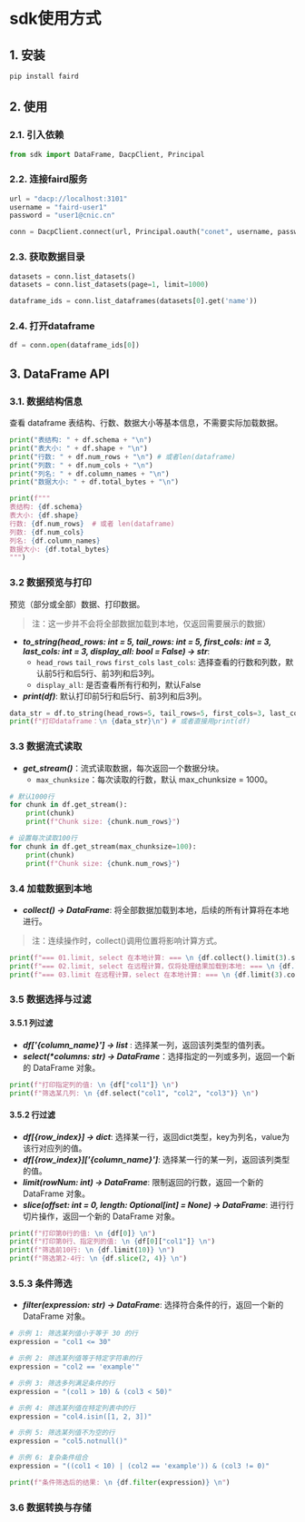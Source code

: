 # sdk使用方式

## 1. 安装

```bash
pip install faird
```

## 2. 使用
### 2.1. 引入依赖
```python
from sdk import DataFrame, DacpClient, Principal
```
### 2.2. 连接faird服务
```python
url = "dacp://localhost:3101"
username = "faird-user1"
password = "user1@cnic.cn"

conn = DacpClient.connect(url, Principal.oauth("conet", username, password))
```

### 2.3. 获取数据目录
```python
datasets = conn.list_datasets()
datasets = conn.list_datasets(page=1, limit=1000)

dataframe_ids = conn.list_dataframes(datasets[0].get('name'))
```

### 2.4. 打开dataframe
```python
df = conn.open(dataframe_ids[0])
```

## 3. DataFrame API
### 3.1. 数据结构信息
查看 dataframe 表结构、行数、数据大小等基本信息，不需要实际加载数据。
```python
print("表结构: " + df.schema + "\n")
print("表大小: " + df.shape + "\n")
print("行数: " + df.num_rows + "\n") # 或者len(dataframe)
print("列数: " + df.num_cols + "\n")
print("列名: " + df.column_names + "\n")
print("数据大小: " + df.total_bytes + "\n")
```
```python
print(f"""
表结构: {df.schema}
表大小: {df.shape}
行数: {df.num_rows}  # 或者 len(dataframe)
列数: {df.num_cols}
列名: {df.column_names}
数据大小: {df.total_bytes}
""")
```

### 3.2 数据预览与打印
预览（部分或全部）数据、打印数据。 
> 注：这一步并不会将全部数据加载到本地，仅返回需要展示的数据）
- __*to_string(head_rows: int = 5, tail_rows: int = 5, first_cols: int = 3, last_cols: int = 3, display_all: bool = False) -> str*__: 
  - `head_rows` `tail_rows` `first_cols` `last_cols`: 选择查看的行数和列数，默认前5行和后5行、前3列和后3列。
  - `display_all`: 是否查看所有行和列，默认False
- __*print(df)*__: 默认打印前5行和后5行、前3列和后3列。

```python
data_str = df.to_string(head_rows=5, tail_rows=5, first_cols=3, last_cols=3, display_all=False)
print(f"打印dataframe：\n {data_str}\n") # 或者直接用print(df)
```

### 3.3 数据流式读取
- __*get_stream()*__：流式读取数据，每次返回一个数据分块。
  - `max_chunksize`：每次读取的行数，默认 max_chunksize = 1000。
```python
# 默认1000行
for chunk in df.get_stream(): 
    print(chunk)
    print(f"Chunk size: {chunk.num_rows}")

# 设置每次读取100行
for chunk in df.get_stream(max_chunksize=100):
    print(chunk)
    print(f"Chunk size: {chunk.num_rows}")
```

### 3.4 加载数据到本地
- __*collect() -> DataFrame*__: 将全部数据加载到本地，后续的所有计算将在本地进行。
> 注：连续操作时，collect()调用位置将影响计算方式。
```python
print(f"=== 01.limit, select 在本地计算: === \n {df.collect().limit(3).select("col1")} \n")
print(f"=== 02.limit, select 在远程计算，仅将处理结果加载到本地: === \n {df.limit(3).select("col1").collect()} \n")
print(f"=== 03.limit 在远程计算，select 在本地计算: === \n {df.limit(3).collect().select("col1")} \n")
```

### 3.5 数据选择与过滤
#### 3.5.1 列过滤
- __*df['{column_name}'] -> list*__ : 选择某一列，返回该列类型的值列表。
- __*select(\*columns: str) -> DataFrame*__：选择指定的一列或多列，返回一个新的 DataFrame 对象。

```python
print(f"打印指定列的值: \n {df["col1"]} \n")
print(f"筛选某几列: \n {df.select("col1", "col2", "col3")} \n")
```

#### 3.5.2 行过滤
- __*df[{row_index}] -> dict*__: 选择某一行，返回dict类型，key为列名，value为该行对应列的值。
- __*df[{row_index}]['{column_name}']*__: 选择某一行的某一列，返回该列类型的值。
- __*limit(rowNum: int) -> DataFrame*__: 限制返回的行数，返回一个新的 DataFrame 对象。
- __*slice(offset: int = 0, length: Optional[int] = None) -> DataFrame*__: 进行行切片操作，返回一个新的 DataFrame 对象。

```python
print(f"打印第0行的值: \n {df[0]} \n")
print(f"打印第0行、指定列的值: \n {df[0]["col1"]} \n")
print(f"筛选前10行: \n {df.limit(10)} \n")
print(f"筛选第2-4行: \n {df.slice(2, 4)} \n")
```
### 3.5.3 条件筛选
- __*filter(expression: str) -> DataFrame*__: 选择符合条件的行，返回一个新的 DataFrame 对象。

```python
# 示例 1: 筛选某列值小于等于 30 的行
expression = "col1 <= 30"

# 示例 2: 筛选某列值等于特定字符串的行
expression = "col2 == 'example'"

# 示例 3: 筛选多列满足条件的行
expression = "(col1 > 10) & (col3 < 50)"

# 示例 4: 筛选某列值在特定列表中的行
expression = "col4.isin([1, 2, 3])"

# 示例 5: 筛选某列值不为空的行
expression = "col5.notnull()"

# 示例 6: 复杂条件组合
expression = "((col1 < 10) | (col2 == 'example')) & (col3 != 0)"

print(f"条件筛选后的结果: \n {df.filter(expression)} \n")
```


### 3.6 数据转换与存储